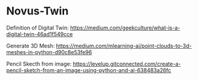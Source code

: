 # Novus-Twin

Definition of Digital Twin:
https://medium.com/geekculture/what-is-a-digital-twin-46ad1f549cce

Generate 3D Mesh:
https://medium.com/mlearning-ai/point-clouds-to-3d-meshes-in-python-d90c8e53fe96

Pencil Skecth from image:
https://levelup.gitconnected.com/create-a-pencil-sketch-from-an-image-using-python-and-ai-638483a26fc
